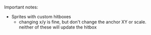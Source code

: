 Important notes:

- Sprites with custom hitboxes
  - changing x/y is fine, but don't change the anchor XY or scale.  
    neither of these will update the hitbox
